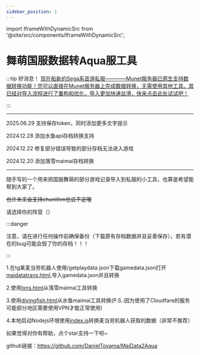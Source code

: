 ```yaml
---
sidebar_position: 1
---
```


import IframeWithDynamicSrc from '@site/src/components/IframeWithDynamicSrc';


# 舞萌国服数据转Aqua服工具

:::tip 好消息！
[现在船新的Sega系音游私服————Munet服务器已原生支持数据转换功能！您可以直接在Munet服务器上完成数据转换，无需使用其他工具。其已经对导入流程进行了重构和优化，导入更加快速丝滑，快来点击此处试试吧！](https://mumur.net)

:::

---
2025.06.29 支持保存token，同时添加更多文字提示

2024.12.28 添加水鱼api存档转换支持

2024.12.22 修复部分错误导致的部分存档无法进入游戏

2024.12.20 添加落雪maimai存档转换

---


随手写的一个用来把国服舞萌的部分游戏记录导入到私服的小工具，也算是希望能帮到大家了。

~~也许未来会支持chunithm也说不定喔~~

请选择你的阵营（）

:::danger

注意，请在进行任何操作前确保备份（下载原有存档数据并且妥善保存），若有潜在的bug可能会毁了你的存档！！！

:::

1.在tg某麦当劳机器人使用/getplaydata json下载gamedata.json打开[maidatatrans.html](https://danieltoyama.github.io/MaiData2Aqua/maidatatrans.html),导入gamedata.json并且转换

2.使用[lxns.html](https://danieltoyama.github.io/MaiData2Aqua/lxns.html)从落雪maimai工具转换

3.使用[divingfish.html](https://danieltoyama.github.io/MaiData2Aqua/divingfish.html)从水鱼maimai工具转换(P.S.:因为使用了Cloudfare的服务可能部分地区需要使用VPN才能正常使用)

4.本地启动Nodejs环境使用[index.js](https://danieltoyama.github.io/MaiData2Aqua/index.js)转换麦当劳机器人获取的数据（非常不推荐）

如果觉得对你有帮助，点个star支持一下呗~

github链接：https://github.com/DanielToyama/MaiData2Aqua